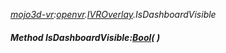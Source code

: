 _[mojo3d-vr](../../modules/mojo3d-vr/mojo3d-vr-module.md):[openvr](openvr:).[IVROverlay](openvr:openvr-ivroverlay.md).IsDashboardVisible_
##### Method IsDashboardVisible:[Bool](../../modules/wonkey/wonkey-types-bool.md)(  )
